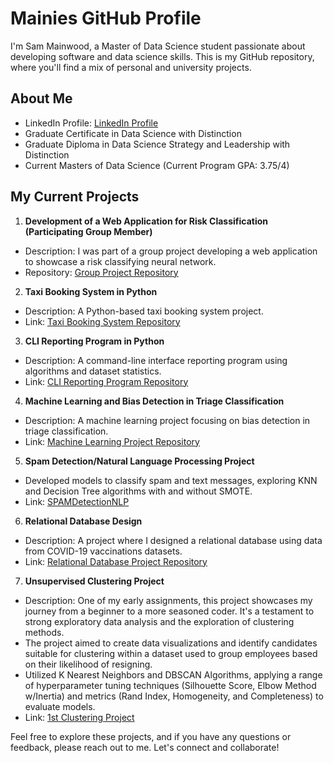 # Mainies GitHub Profile

I'm Sam Mainwood, a Master of Data Science student passionate about developing software and data science skills. This is my GitHub repository, where you'll find a mix of personal and university projects.

## About Me

- LinkedIn Profile: [LinkedIn Profile](https://www.linkedin.com/in/sammainwood)
- Graduate Certificate in Data Science with Distinction
- Graduate Diploma in Data Science Strategy and Leadership with Distinction
- Current Masters of Data Science (Current Program GPA: 3.75/4)

## My Current Projects

1. **Development of a Web Application for Risk Classification (Participating Group Member)**
  - Description: I was part of a group project developing a web application to showcase a risk classifying neural network.
  - Repository: [Group Project Repository](https://github.com/WorkstationChris/WIL_Project)

2. **Taxi Booking System in Python**
  - Description: A Python-based taxi booking system project.
  - Link: [Taxi Booking System Repository](https://github.com/Mainies/TaxiSystemA2_Programming)

3. **CLI Reporting Program in Python**
  - Description: A command-line interface reporting program using algorithms and dataset statistics.
  - Link: [CLI Reporting Program Repository](https://github.com/Mainies/TimedCodingChallengeA3)

4. **Machine Learning and Bias Detection in Triage Classification**
  - Description: A machine learning project focusing on bias detection in triage classification.
  - Link: [Machine Learning Project Repository](https://github.com/Mainies/Triaging_ML_Classification)

5. **Spam Detection/Natural Language Processing Project**
  - Developed models to classify spam and text messages, exploring KNN and Decision Tree algorithms with and without SMOTE.
  - Link: [SPAMDetectionNLP](https://github.com/Mainies/SPAMDetectionNLP)

6. **Relational Database Design**
  - Description: A project where I designed a relational database using data from COVID-19 vaccinations datasets.
  - Link: [Relational Database Project Repository](https://github.com/Mainies/RelationalDatabaseDesignProject)

7. **Unsupervised Clustering Project**
  - Description: One of my early assignments, this project showcases my journey from a beginner to a more seasoned coder. It's a testament to strong exploratory data analysis and the exploration of clustering methods.
  - The project aimed to create data visualizations and identify candidates suitable for clustering within a dataset used to group employees based on their likelihood of resigning.
  - Utilized K Nearest Neighbors and DBSCAN Algorithms, applying a range of hyperparameter tuning techniques (Silhouette Score, Elbow Method w/Inertia) and metrics (Rand Index, Homogeneity, and Completeness) to evaluate models.
  - Link: [1st Clustering Project](https://github.com/Mainies/1stClusteringProject)
    
Feel free to explore these projects, and if you have any questions or feedback, please reach out to me. Let's connect and collaborate!



<!---
Mainies/Mainies is a ✨ special ✨ repository because its `README.md` (this file) appears on your GitHub profile.
You can click the Preview link to take a look at your changes.
--->
